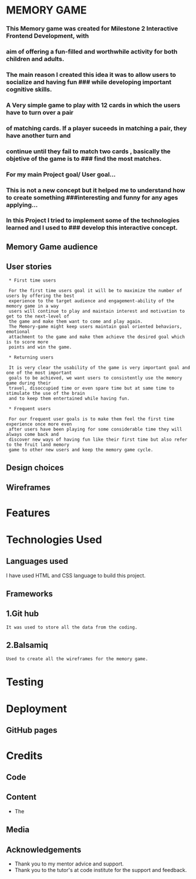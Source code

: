 # MEMORY GAME 

### This Memory game was created for Milestone 2 Interactive Frontend Development, with 
### aim of offering a fun-filled and worthwhile activity for both children and adults.
### The main reason I created this idea it was to allow users to socialize and having fun ### while developing important cognitive skills.  
### A Very simple game to play with 12 cards in which the users have to turn over a pair 
### of matching cards. If a player suceeds in matching a pair, they have another turn and
### continue until they fail to match two cards , basically the objetive of the game is to ### find the most matches.  
###  
### For my main Project goal/ User goal...   
###
###
###
### This is not a new concept but it helped me to understand how to create something ###interesting and funny for any ages applying... 
### 
### In this Project I tried to implement some of the technologies learned and I used to  ### develop this interactive concept.  
### 



## Memory Game audience   
 ##  User stories  
     
     * First time users 
      
     For the first time users goal it will be to maximize the number of users by offering the best
     experience to the target audience and engagement-ability of the memory game in a way
     users will continue to play and maintain interest and motivation to get to the next-level of
     the game and make them want to come and play again.
     The Memory-game might keep users maintain goal oriented behaviors, emotional
     attachment to the game and make them achieve the desired goal which is to score more
     points and win the game.

     * Returning users 

     It is very clear the usability of the game is very important goal and one of the most important
     goals to be achieved, we want users to consistently use the memory game during their
     travel, disoccupied time or even spare time but at same time to stimulate the use of the brain
     and to keep them entertained while having fun. 

     * Frequent users 
     
     For our frequent user goals is to make them feel the first time experience once more even
     after users have been playing for some considerable time they will always come back and
     discover new ways of having fun like their first time but also refer to the fruit land memory
     game to other new users and keep the memory game cycle.
    
     

## Design choices 





## Wireframes 


# Features 

# Technologies Used 
## Languages used
   I have used HTML and CSS language to build this project. 


## Frameworks 
 ## 1.Git hub
    It was used to store all the data from the coding. 

 ## 2.Balsamiq 
    Used to create all the wireframes for the memory game.  

 # Testing 


 # Deployment 
 ## GitHub pages 



 # Credits 

 ## Code  



 ## Content 
  * The 



 ## Media 
    


 ## Acknowledgements  
  * Thank you to my mentor advice and support. 
  * Thank you to the tutor's at code institute for the support and feedback.   
       
